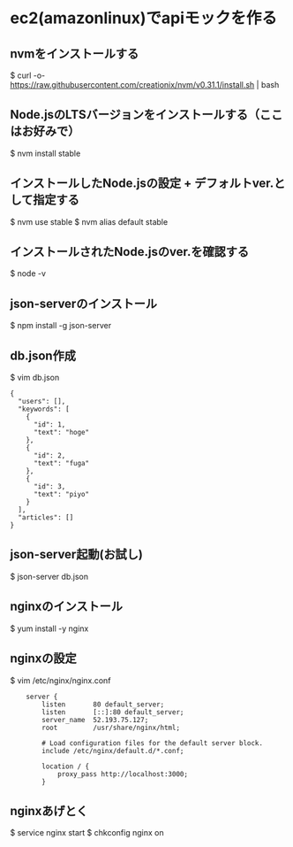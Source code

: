 # ec2(amazonlinux)でapiモックを作る


## nvmをインストールする
$ curl -o- https://raw.githubusercontent.com/creationix/nvm/v0.31.1/install.sh | bash

## Node.jsのLTSバージョンをインストールする（ここはお好みで）
$ nvm install stable

## インストールしたNode.jsの設定 + デフォルトver.として指定する
$ nvm use stable
$ nvm alias default stable

## インストールされたNode.jsのver.を確認する
$ node -v

## json-serverのインストール
$ npm install -g json-server

## db.json作成
$ vim db.json
```
{
  "users": [],
  "keywords": [
    {
      "id": 1,
      "text": "hoge"
    },
    {
      "id": 2,
      "text": "fuga"
    },
    {
      "id": 3,
      "text": "piyo"
    }
  ],
  "articles": []
}
```

## json-server起動(お試し)
$ json-server db.json

## nginxのインストール
$ yum install -y nginx

## nginxの設定
$ vim /etc/nginx/nginx.conf
```
    server {
        listen       80 default_server;
        listen       [::]:80 default_server;
        server_name  52.193.75.127;
        root         /usr/share/nginx/html;

        # Load configuration files for the default server block.
        include /etc/nginx/default.d/*.conf;

        location / {
            proxy_pass http://localhost:3000;
        }
```

## nginxあげとく
$ service nginx start
$ chkconfig nginx on
